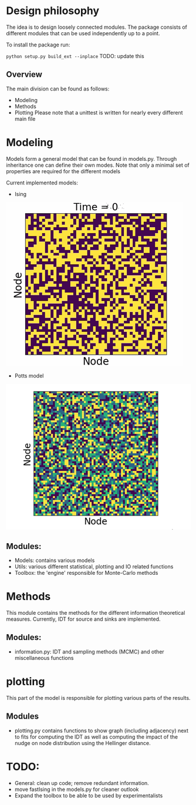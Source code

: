 # Design philosophy

The idea is to design loosely connected modules. The package consists
of different modules that can be used independently up to a point.

To install the package run:

`python setup.py build_ext --inplace`
TODO: update this
## Overview
The main division can be found as follows:
- Modeling
- Methods
- Plotting
Please note that a unittest is written for nearly every different main file
# Modeling
Models form a general model that can be found in models.py. Through inheritance
one can define their own modes. Note that only a minimal set of properties are required
for the different models

Current implemented models:
- Ising

![ising](Notebooks/ising_low.gif)
- Potts model

![potts](Notebooks/4statepotts.gif)
## Modules:
- Models: contains various models
- Utils: various different statistical, plotting and IO related functions
- Toolbox: the 'engine' responsible for Monte-Carlo methods

# Methods
This module contains the methods for the different information theoretical measures.
Currently, IDT for source and sinks are implemented.

## Modules:
- information.py: IDT and sampling methods (MCMC) and other miscellaneous functions

# plotting
This part of the model is responsible for plotting various parts of the results.


## Modules
- plotting.py contains functions to show graph (including adjacency) next to fits for
computing the IDT as well as computing the impact of the nudge on node distribution using
the Hellinger distance.


# TODO:
- General: clean up code; remove redundant information.
- move fastIsing in the models.py for cleaner outlook
- Expand the toolbox to be able to be used by experimentalists
